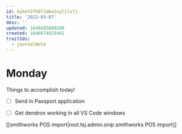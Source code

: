 ```yaml
---
id: hyket5fh0llmbm2vylilv7j
title: '2022-03-07'
desc: ''
updated: 1646685680280
created: 1646674825481
traitIds:
  - journalNote
---
```

# Monday

Things to accomplish today!

- [ ] Send in Passport application
- [ ] Get dendron working in all VS Code windows



[[smithworks POS import|root.tsj.admin.snip.smithworks POS import]]
